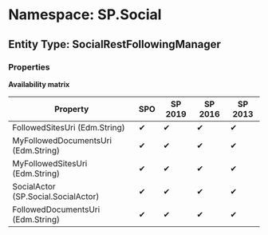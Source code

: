 # Namespace: SP.Social
## Entity Type: SocialRestFollowingManager

### Properties

**Availability matrix**

Property | SPO | SP 2019 | SP 2016 | SP 2013
----------|-----|---------|---------|--------
FollowedSitesUri (Edm.String) | ✔ | ✔ | ✔ | ✔
MyFollowedDocumentsUri (Edm.String) | ✔ | ✔ | ✔ | ✔
MyFollowedSitesUri (Edm.String) | ✔ | ✔ | ✔ | ✔
SocialActor (SP.Social.SocialActor) | ✔ | ✔ | ✔ | ✔
FollowedDocumentsUri (Edm.String) | ✔ | ✔ | ✔ | ✔

